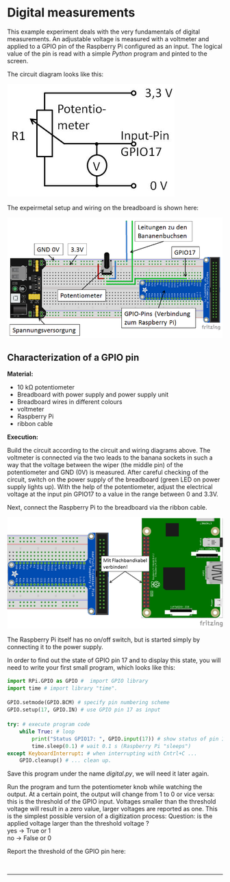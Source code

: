 # Digital measurements

This example experiment deals with the very fundamentals of digital measurements. 
An adjustable voltage is measured with a voltmeter and applied to a GPIO pin of the 
Raspberry Pi configured as an input. The logical value of the pin is read with a
simple *Python* program and pinted to the screen.  

The circuit diagram looks like this: 

![](../Experimente/images/course/digital_circuit.JPG)

The expeirmetal setup and wiring on the breadboard is shown here: 

![](../Experimente/images/course/digital_breadboard.PNG)


## Characterization of a GPIO pin

**Material:**

 + 10 k&Omega; potentiometer
 + Breadboard with power supply and power supply unit
 + Breadboard wires in different colours
 + voltmeter
 + Raspberry Pi
 + ribbon cable

**Execution:**

Build the circuit according to the circuit and wiring diagrams above. 
The voltmeter is connected via the two leads to the banana sockets in such a way 
that the voltage between the wiper (the middle pin) of the potentiometer and 
GND (0V) is measured. After careful checking of the circuit, switch on the power 
supply of the breadboard (green LED on power supply lights up).
With the help of the potentiometer, adjust the electrical voltage at the input pin 
GPIO17 to a value in the range between 0 and 3.3V. 

Next, connect the Raspberry Pi to the breadboard via the ribbon cable.

![](../Experimente/images/course/connect_ribbon_cable.png)
 
The Raspberry Pi itself has no on/off switch, but is started simply by 
connecting it to the power supply. 

In order to find out the state of GPIO pin 17 and to display this state, 
you will need to write your first small program, which looks like this:

```python
import RPi.GPIO as GPIO #  import GPIO library
import time # import library "time".  

GPIO.setmode(GPIO.BCM) # specify pin numbering scheme
GPIO.setup(17, GPIO.IN) # use GPIO pin 17 as input 

try: # execute program code
    while True: # loop
  		print("Status GPIO17: ", GPIO.input(17)) # show status of pin 17
  		time.sleep(0.1) # wait 0.1 s (Raspberry Pi "sleeps")
except KeyboardInterrupt: # when interrupting with Cntrl+C ... 
  	GPIO.cleanup() # ... clean up.
```

Save this program under the name *digital.py*, we will need it later again.  

Run the program and turn the potentiometer knob while watching the output. 
At a certain point, the output will change from 1 to 0 or vice versa: 
this is the threshold of the GPIO input. 
Voltages smaller than the threshold voltage will result
in a zero value, larger voltages are reported as one. This is the simplest
possible version of a digitization process: 
Question: is the applied voltage larger than the threshold voltage ?  
yes → True or 1  
no  → False or 0  

Report the threshold of the GPIO pin here:

&nbsp;
_____


